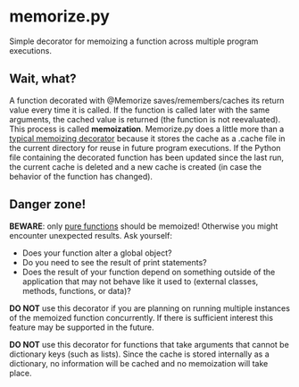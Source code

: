 # memorize.py
Simple decorator for memoizing a function across multiple program executions.

## Wait, what?
A function decorated with @Memorize saves/remembers/caches its return value every time it is called. If the function is called 
later with the same arguments, the cached value is returned (the function is not reevaluated). This process is called **memoization**. 
Memorize.py does a little more than a [typical memoizing decorator](https://wiki.python.org/moin/PythonDecoratorLibrary#Memoize) because it stores the cache as a .cache file in the current directory for reuse in future program executions. If the Python file containing the 
decorated function has been updated since the last run, the current cache is deleted and a new cache is created (in case the behavior of the function has changed).

## Danger zone!
**BEWARE**: only [pure functions](http://www.sitepoint.com/functional-programming-pure-functions/) should be memoized! 
Otherwise you might encounter unexpected results. Ask 
yourself: 
* Does your function alter a global object?
* Do you need to see the result of print statements?
* Does the result of your function depend on something outside of the application that may not behave like it used to (external classes, methods, functions, or data)?

**DO NOT** use this decorator if you are planning on running multiple instances of the memoized function concurrently. If there is sufficient interest this feature may be supported in the future.

**DO NOT** use this decorator for functions that take arguments that cannot be dictionary keys (such as lists). Since the cache is stored internally as a dictionary, no information will be cached and no memoization will take place.

